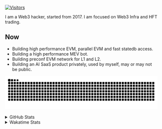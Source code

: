 <!-- markdownlint-disable MD041 MD010 MD033 -->
[![Visitors](https://api.visitorbadge.io/api/daily?path=Akagi201%2FAkagi201&label=Visitors%20Today&countColor=%2337d67a)](https://visitorbadge.io/status?path=Akagi201%2FAkagi201)

I am a Web3 hacker, started from 2017. I am focused on Web3 Infra and HFT trading.

## Now

* Building high performance EVM, parallel EVM and fast statedb access.
* Building a high performance MEV bot.
* Building preconf EVM network for L1 and L2.
* Building an AI SaaS product privately, used by myself, may or may not be public.

[![github contribution grid snake animation](https://raw.githubusercontent.com/Akagi201/Akagi201/output/github-contribution-grid-snake.svg#gh-light-mode-only)](https://github.com/Akagi201)

<details>
<summary>GitHub Stats</summary>
  <a href="https://github.com/Akagi201"><img alt="Profile Detail" src="https://raw.githubusercontent.com/Akagi201/Akagi201/master/profile-summary-card-output/dracula/0-profile-details.svg" /></a>
  <a href="https://github.com/Akagi201"><img alt="Github Stats" src="https://raw.githubusercontent.com/Akagi201/Akagi201/master/profile-summary-card-output/dracula/3-stats.svg" /></a>
  <a href="https://github.com/Akagi201"><img alt="Lang By Commits" src="https://raw.githubusercontent.com/Akagi201/Akagi201/master/profile-summary-card-output/dracula/2-most-commit-language.svg" /></a>
</details>

<details>
<summary>Wakatime Stats</summary>
<br>

<!--START_SECTION:waka-->

```txt
From: 06 October 2024 - To: 13 October 2024

Total Time: 36 hrs 2 mins

Other              13 hrs 43 mins  █████████▓░░░░░░░░░░░░░░░   38.09 %
Rust               10 hrs 35 mins  ███████▒░░░░░░░░░░░░░░░░░   29.37 %
Go                 4 hrs 37 mins   ███▒░░░░░░░░░░░░░░░░░░░░░   12.81 %
TOML               2 hrs 18 mins   █▓░░░░░░░░░░░░░░░░░░░░░░░   06.42 %
sh                 1 hr 57 mins    █▒░░░░░░░░░░░░░░░░░░░░░░░   05.45 %
YAML               58 mins         ▓░░░░░░░░░░░░░░░░░░░░░░░░   02.73 %
Markdown           28 mins         ▒░░░░░░░░░░░░░░░░░░░░░░░░   01.32 %
TypeScript         20 mins         ▒░░░░░░░░░░░░░░░░░░░░░░░░   00.96 %
C                  17 mins         ▒░░░░░░░░░░░░░░░░░░░░░░░░   00.82 %
JavaScript         13 mins         ░░░░░░░░░░░░░░░░░░░░░░░░░   00.61 %
```

<!--END_SECTION:waka-->

</details>
